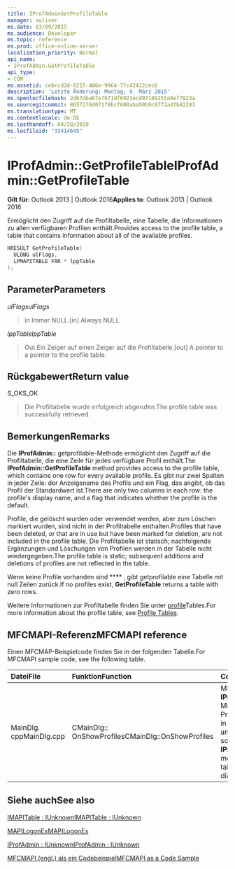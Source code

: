 ```yaml
---
title: IProfAdminGetProfileTable
manager: soliver
ms.date: 03/09/2015
ms.audience: Developer
ms.topic: reference
ms.prod: office-online-server
localization_priority: Normal
api_name:
- IProfAdmin.GetProfileTable
api_type:
- COM
ms.assetid: cebccd2d-8215-486e-9964-7fc42412cec6
description: 'Letzte Änderung: Montag, 9. März 2015'
ms.openlocfilehash: 2db7dba67e7b71df6921ecd97189255a0ef7823a
ms.sourcegitcommit: 8657170d071f9bcf680aba50b9c07f2a4fb82283
ms.translationtype: MT
ms.contentlocale: de-DE
ms.lasthandoff: 04/28/2019
ms.locfileid: "33414645"
---
```

# <a name="iprofadmingetprofiletable"></a><span data-ttu-id="cbb6e-103">IProfAdmin::GetProfileTable</span><span class="sxs-lookup"><span data-stu-id="cbb6e-103">IProfAdmin::GetProfileTable</span></span>

  
  
<span data-ttu-id="cbb6e-104">**Gilt für**: Outlook 2013 | Outlook 2016</span><span class="sxs-lookup"><span data-stu-id="cbb6e-104">**Applies to**: Outlook 2013 | Outlook 2016</span></span> 
  
<span data-ttu-id="cbb6e-105">Ermöglicht den Zugriff auf die Profiltabelle, eine Tabelle, die Informationen zu allen verfügbaren Profilen enthält.</span><span class="sxs-lookup"><span data-stu-id="cbb6e-105">Provides access to the profile table, a table that contains information about all of the available profiles.</span></span>
  
```cpp
HRESULT GetProfileTable(
  ULONG ulFlags,
  LPMAPITABLE FAR * lppTable
);
```

## <a name="parameters"></a><span data-ttu-id="cbb6e-106">Parameter</span><span class="sxs-lookup"><span data-stu-id="cbb6e-106">Parameters</span></span>

 <span data-ttu-id="cbb6e-107">_ulFlags_</span><span class="sxs-lookup"><span data-stu-id="cbb6e-107">_ulFlags_</span></span>
  
> <span data-ttu-id="cbb6e-108">in Immer NULL.</span><span class="sxs-lookup"><span data-stu-id="cbb6e-108">[in] Always NULL.</span></span>
    
 <span data-ttu-id="cbb6e-109">_lppTable_</span><span class="sxs-lookup"><span data-stu-id="cbb6e-109">_lppTable_</span></span>
  
> <span data-ttu-id="cbb6e-110">Out Ein Zeiger auf einen Zeiger auf die Profiltabelle.</span><span class="sxs-lookup"><span data-stu-id="cbb6e-110">[out] A pointer to a pointer to the profile table.</span></span>
    
## <a name="return-value"></a><span data-ttu-id="cbb6e-111">Rückgabewert</span><span class="sxs-lookup"><span data-stu-id="cbb6e-111">Return value</span></span>

<span data-ttu-id="cbb6e-112">S_OK</span><span class="sxs-lookup"><span data-stu-id="cbb6e-112">S_OK</span></span> 
  
> <span data-ttu-id="cbb6e-113">Die Profiltabelle wurde erfolgreich abgerufen.</span><span class="sxs-lookup"><span data-stu-id="cbb6e-113">The profile table was successfully retrieved.</span></span>
    
## <a name="remarks"></a><span data-ttu-id="cbb6e-114">Bemerkungen</span><span class="sxs-lookup"><span data-stu-id="cbb6e-114">Remarks</span></span>

<span data-ttu-id="cbb6e-115">Die **IProfAdmin::** getprofilable-Methode ermöglicht den Zugriff auf die Profiltabelle, die eine Zeile für jedes verfügbare Profil enthält.</span><span class="sxs-lookup"><span data-stu-id="cbb6e-115">The **IProfAdmin::GetProfileTable** method provides access to the profile table, which contains one row for every available profile.</span></span> <span data-ttu-id="cbb6e-116">Es gibt nur zwei Spalten in jeder Zeile: der Anzeigename des Profils und ein Flag, das angibt, ob das Profil der Standardwert ist.</span><span class="sxs-lookup"><span data-stu-id="cbb6e-116">There are only two columns in each row: the profile's display name, and a flag that indicates whether the profile is the default.</span></span> 
  
<span data-ttu-id="cbb6e-117">Profile, die gelöscht wurden oder verwendet werden, aber zum Löschen markiert wurden, sind nicht in der Profiltabelle enthalten.</span><span class="sxs-lookup"><span data-stu-id="cbb6e-117">Profiles that have been deleted, or that are in use but have been marked for deletion, are not included in the profile table.</span></span> <span data-ttu-id="cbb6e-118">Die Profiltabelle ist statisch; nachfolgende Ergänzungen und Löschungen von Profilen werden in der Tabelle nicht wiedergegeben.</span><span class="sxs-lookup"><span data-stu-id="cbb6e-118">The profile table is static; subsequent additions and deletions of profiles are not reflected in the table.</span></span> 
  
<span data-ttu-id="cbb6e-119">Wenn keine Profile vorhanden sind \*\*\*\* , gibt getprofilable eine Tabelle mit null Zeilen zurück.</span><span class="sxs-lookup"><span data-stu-id="cbb6e-119">If no profiles exist, **GetProfileTable** returns a table with zero rows.</span></span> 
  
<span data-ttu-id="cbb6e-120">Weitere Informationen zur Profiltabelle finden Sie unter [profile](profile-tables.md)Tables.</span><span class="sxs-lookup"><span data-stu-id="cbb6e-120">For more information about the profile table, see [Profile Tables](profile-tables.md).</span></span> 
  
## <a name="mfcmapi-reference"></a><span data-ttu-id="cbb6e-121">MFCMAPI-Referenz</span><span class="sxs-lookup"><span data-stu-id="cbb6e-121">MFCMAPI reference</span></span>

<span data-ttu-id="cbb6e-122">Einen MFCMAP-Beispielcode finden Sie in der folgenden Tabelle.</span><span class="sxs-lookup"><span data-stu-id="cbb6e-122">For MFCMAPI sample code, see the following table.</span></span>
  
|<span data-ttu-id="cbb6e-123">**Datei**</span><span class="sxs-lookup"><span data-stu-id="cbb6e-123">**File**</span></span>|<span data-ttu-id="cbb6e-124">**Funktion**</span><span class="sxs-lookup"><span data-stu-id="cbb6e-124">**Function**</span></span>|<span data-ttu-id="cbb6e-125">**Comment**</span><span class="sxs-lookup"><span data-stu-id="cbb6e-125">**Comment**</span></span>|
|:-----|:-----|:-----|
|<span data-ttu-id="cbb6e-126">MainDlg. cpp</span><span class="sxs-lookup"><span data-stu-id="cbb6e-126">MainDlg.cpp</span></span>  <br/> |<span data-ttu-id="cbb6e-127">CMainDlg:: OnShowProfiles</span><span class="sxs-lookup"><span data-stu-id="cbb6e-127">CMainDlg::OnShowProfiles</span></span>  <br/> |<span data-ttu-id="cbb6e-128">MFCMAPI verwendet die **IProfAdmin::** getprofilable-Methode, um die Profiltabelle abzurufen, die in einem neuen Dialogfeld angezeigt werden soll.</span><span class="sxs-lookup"><span data-stu-id="cbb6e-128">MFCMAPI uses the **IProfAdmin::GetProfileTable** method to get the profile table to display in a new dialog box.</span></span>  <br/> |
   
## <a name="see-also"></a><span data-ttu-id="cbb6e-129">Siehe auch</span><span class="sxs-lookup"><span data-stu-id="cbb6e-129">See also</span></span>



[<span data-ttu-id="cbb6e-130">IMAPITable : IUnknown</span><span class="sxs-lookup"><span data-stu-id="cbb6e-130">IMAPITable : IUnknown</span></span>](imapitableiunknown.md)
  
[<span data-ttu-id="cbb6e-131">MAPILogonEx</span><span class="sxs-lookup"><span data-stu-id="cbb6e-131">MAPILogonEx</span></span>](mapilogonex.md)
  
[<span data-ttu-id="cbb6e-132">IProfAdmin : IUnknown</span><span class="sxs-lookup"><span data-stu-id="cbb6e-132">IProfAdmin : IUnknown</span></span>](iprofadminiunknown.md)


[<span data-ttu-id="cbb6e-133">MFCMAPI (engl.) als ein Codebeispiel</span><span class="sxs-lookup"><span data-stu-id="cbb6e-133">MFCMAPI as a Code Sample</span></span>](mfcmapi-as-a-code-sample.md)

